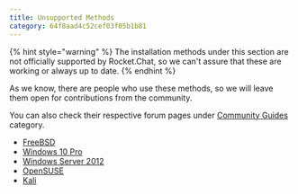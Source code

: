 ```yaml
---
title: Unsupported Methods
category: 64f8aad4c52cef03f05b1b81
---
```



{% hint style="warning" %}
The installation methods under this section are not officially supported by Rocket.Chat, so we can't assure that these are working or always up to date.
{% endhint %}

As we know, there are people who use these methods, so we will leave them open for contributions from the community.

You can also check their respective forum pages under [Community Guides](https://forums.rocket.chat/c/community-guides) category.

* [FreeBSD](freebsd/)
* [Windows 10 Pro](../deploy-on-windows-10.md)
* [Windows Server 2012](windows-server.md)
* [OpenSUSE](opensuse-leap-42.2.md)
* [Kali](../deploy-on-kali.md)
